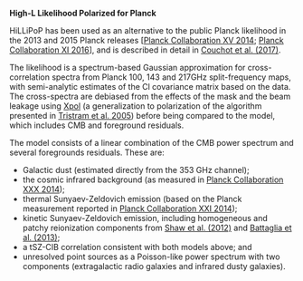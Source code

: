 **High-L Likelihood Polarized for Planck**

HiLLiPoP has been used as an alternative to the public Planck likelihood in the 2013 and 2015 Planck releases [[Planck Collaboration XV 2014](https://arxiv.org/abs/1303.5075); [Planck Collaboration XI 2016](https://arxiv.org/abs/1507.02704)], and is described in detail in [Couchot et al. (2017)](https://arxiv.org/abs/1609.09730).

The likelihood is a spectrum-based Gaussian approximation for cross-correlation spectra from Planck 100, 143 and 217GHz split-frequency maps, with semi-analytic estimates of the Cl covariance matrix based on the data. The cross-spectra are debiased from the effects of the mask and the beam leakage using [Xpol](https://gitlab.in2p3.fr/tristram/Xpol) (a generalization to polarization of the algorithm presented in [Tristram et al. 2005](https://arxiv.org/abs/astro-ph/0405575)) before being compared to the model, which includes CMB and foreground residuals.

The model consists of a linear combination of the CMB power spectrum and several foregrounds residuals. These are:
- Galactic dust (estimated directly from the 353 GHz channel);
- the cosmic infrared background (as measured in [Planck Collaboration XXX 2014](https://arxiv.org/abs/1309.0382));
- thermal Sunyaev-Zeldovich emission (based on the Planck measurement reported in [Planck Collaboration XXI 2014](https://arxiv.org/abs/1303.5081));
- kinetic Sunyaev-Zeldovich emission, including homogeneous and patchy reionization components from [Shaw et al. (2012)](https://arxiv.org/abs/1109.0553) and [Battaglia et al. (2013)](https://arxiv.org/abs/1211.2832);
- a tSZ-CIB correlation consistent with both models above; and
- unresolved point sources as a Poisson-like power spectrum with two components (extragalactic radio galaxies and infrared dusty galaxies).
